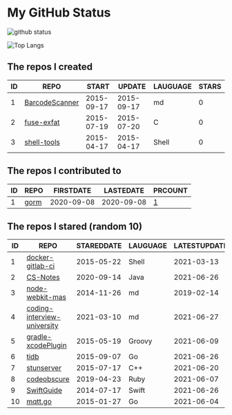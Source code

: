 # My GitHub Status

<img src="https://github-readme-stats-1.yihong0618.vercel.app/api?username=egenchen&show_icons=true&&&hide_title=true&count_private=true" alt="github status" />

![Top Langs](https://github-readme-stats-1.yihong0618.vercel.app/api/top-langs/?username=egenchen&layout=compact)

<!--START_SECTION:my_github-->
## The repos I created
| ID |                             REPO                             |   START    |   UPDATE   | LAUGUAGE | STARS |
|----|--------------------------------------------------------------|------------|------------|----------|-------|
|  1 | [BarcodeScanner](https://github.com/egenchen/BarcodeScanner) | 2015-09-17 | 2015-09-17 | md       |     0 |
|  2 | [fuse-exfat](https://github.com/egenchen/fuse-exfat)         | 2015-07-19 | 2015-07-20 | C        |     0 |
|  3 | [shell-tools](https://github.com/egenchen/shell-tools)       | 2015-04-17 | 2015-04-17 | Shell    |     0 |

## The repos I contributed to
| ID |                  REPO                   | FIRSTDATE  | LASTEDATE  |                                PRCOUNT                                 |
|----|-----------------------------------------|------------|------------|------------------------------------------------------------------------|
|  1 | [gorm](https://github.com/go-gorm/gorm) | 2020-09-08 | 2020-09-08 | [1](https://github.com/go-gorm/gorm/pulls?q=is%3Apr+author%3Aegenchen) |

## The repos I stared (random 10)
| ID |                                         REPO                                          | STAREDDATE | LAUGUAGE | LATESTUPDATE |
|----|---------------------------------------------------------------------------------------|------------|----------|--------------|
|  1 | [docker-gitlab-ci](https://github.com/sameersbn/docker-gitlab-ci)                     | 2015-05-22 | Shell    | 2021-03-13   |
|  2 | [CS-Notes](https://github.com/CyC2018/CS-Notes)                                       | 2020-09-14 | Java     | 2021-06-26   |
|  3 | [node-webkit-mas](https://github.com/patr0nus/node-webkit-mas)                        | 2014-11-26 | md       | 2019-02-14   |
|  4 | [coding-interview-university](https://github.com/jwasham/coding-interview-university) | 2021-03-10 | md       | 2021-06-27   |
|  5 | [gradle-xcodePlugin](https://github.com/openbakery/gradle-xcodePlugin)                | 2015-05-19 | Groovy   | 2021-06-09   |
|  6 | [tidb](https://github.com/pingcap/tidb)                                               | 2015-09-07 | Go       | 2021-06-26   |
|  7 | [stunserver](https://github.com/jselbie/stunserver)                                   | 2015-07-17 | C++      | 2021-06-20   |
|  8 | [codeobscure](https://github.com/kaich/codeobscure)                                   | 2019-04-23 | Ruby     | 2021-06-07   |
|  9 | [SwiftGuide](https://github.com/ipader/SwiftGuide)                                    | 2014-07-17 | Swift    | 2021-06-26   |
| 10 | [mqtt.go](https://github.com/plucury/mqtt.go)                                         | 2015-01-27 | Go       | 2021-06-04   |

<!--END_SECTION:my_github-->
